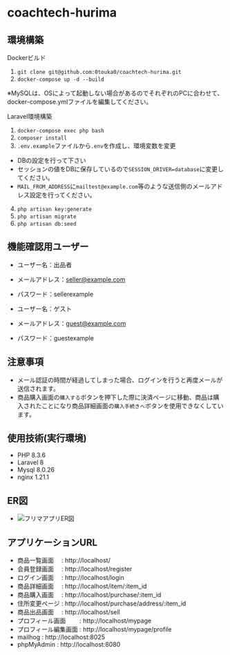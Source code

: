 # coachtech-hurima

## 環境構築
Dockerビルド

1. `git clone git@github.com:0touka0/coachtech-hurima.git`
2. `docker-compose up -d --build`

※MySQLは、OSによって起動しない場合があるのでそれぞれのPCに合わせて、docker-compose.ymlファイルを編集してください。

Laravel環境構築

1. `docker-compose exec php bash`
2. `composer install`
3. `.env.example`ファイルから`.env`を作成し、環境変数を変更<br>
- DBの設定を行って下さい
- セッションの値をDBに保存しているので`SESSION_DRIVER=database`に変更してください。
- `MAIL_FROM_ADDRESS`に`mailtest@example.com`等のような送信側のメールアドレス設定を行ってください。
4. `php artisan key:generate`
5. `php artisan migrate`
6. `php artisan db:seed`

## 機能確認用ユーザー
- ユーザー名：出品者
- メールアドレス：seller@example.com
- パスワード：sellerexample

- ユーザー名：ゲスト
- メールアドレス：guest@example.com
- パスワード：guestexample

## 注意事項
- メール認証の時間が経過してしまった場合、ログインを行うと再度メールが送信されます。
- 商品購入画面の`購入する`ボタンを押下した際に決済ページに移動、商品は購入されたことになり商品詳細画面の`購入手続きへ`ボタンを使用できなくしています。

## 使用技術(実行環境)
- PHP 8.3.6
- Laravel 8
- Mysql 8.0.26
- nginx 1.21.1

## ER図
- ![フリマアプリER図](https://github.com/user-attachments/assets/cc4239f5-70b7-4a45-b3c1-e995bfc6c3a8)

## アプリケーションURL
- 商品一覧画面　 : http://localhost/
- 会員登録画面　 : http://localhost/register
- ログイン画面　 : http://localhost/login
- 商品詳細画面　 : http://localhost/item/:item_id
- 商品購入画面　 : http://localhost/purchase/:item_id
- 住所変更ページ : http://localhost/purchase/address/:item_id
- 商品出品画面　 : http://localhost/sell
- プロフィール画面　　 : http://localhost/mypage
- プロフィール編集画面 : http://localhost/mypage/profile
- mailhog    : http://localhost:8025
- phpMyAdmin : http://localhost:8080